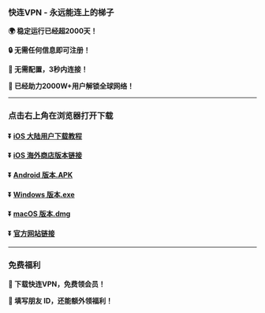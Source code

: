 ### 快连VPN - 永远能连上的梯子
**:earth_africa: 稳定运行已经超2000天！**

**:lock: 无需任何信息即可注册！**

**:rocket: 无需配置，3秒内连接！**

**:man: 已经助力2000W+用户解锁全球网络！**

---
### 点击右上角在浏览器打开下载
#### :arrow_double_down: [iOS 大陆用户下载教程](https://appshare.onelink.me/7uiT/1c9f9287)
#### :arrow_double_down: [iOS 海外商店版本链接](https://appshare.onelink.me/7uiT/33e7470c)
#### :arrow_double_down: [Android 版本.APK](https://appshare.onelink.me/7uiT/fa80bb40)
#### :arrow_double_down: [Windows 版本.exe](https://appshare.onelink.me/7uiT/cd934bda)
#### :arrow_double_down: [macOS 版本.dmg](https://appshare.onelink.me/7uiT/1ed3d477)
#### :arrow_double_down: [官方网站链接](https://appshare.onelink.me/7uiT/a60e7e13)
---
### 免费福利
**:gift: 下载快连VPN，免费领会员！**

**:gift: 填写朋友 ID，还能额外领福利！**
